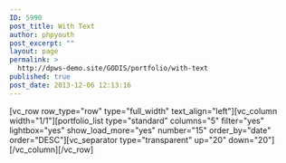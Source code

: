 ```yaml
---
ID: 5990
post_title: With Text
author: phpyouth
post_excerpt: ""
layout: page
permalink: >
  http://dpws-demo.site/GODIS/portfolio/with-text
published: true
post_date: 2013-12-06 12:13:16
---
```

[vc_row row_type="row" type="full_width" text_align="left"][vc_column width="1/1"][portfolio_list type="standard" columns="5" filter="yes" lightbox="yes" show_load_more="yes" number="15" order_by="date" order="DESC"][vc_separator type="transparent" up="20" down="20"][/vc_column][/vc_row]